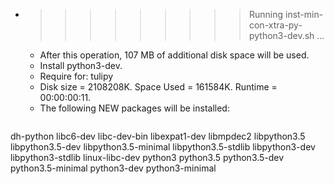 * >>>>>>>>> Running inst-min-con-xtra-py-python3-dev.sh ...
  * After this operation, 107 MB of additional disk space will be used.
  * Install python3-dev.
  * Require for: tulipy
  * Disk size = 2108208K. Space Used = 161584K. Runtime = 00:00:00:11.
  * The following NEW packages will be installed:
  ```bash
dh-python libc6-dev libc-dev-bin libexpat1-dev libmpdec2
libpython3.5 libpython3.5-dev libpython3.5-minimal libpython3.5-stdlib libpython3-dev
libpython3-stdlib linux-libc-dev python3 python3.5 python3.5-dev
python3.5-minimal python3-dev python3-minimal
  ```
